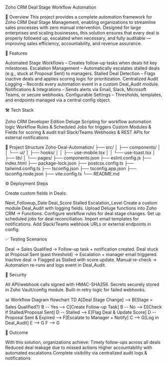 Zoho CRM Deal Stage Workflow Automation

📌 Overview
This project provides a complete automation framework for Zoho CRM Deal Stage Management, enabling organizations to streamline sales processes with zero manual intervention.
Designed for large enterprises and scaling businesses, this solution ensures that every deal is properly followed up, escalated when necessary, and fully auditable — improving sales efficiency, accountability, and revenue assurance.

🚀 Features

Automated Stage Workflows – Creates follow-up tasks when deals hit key milestones.
Escalation Management – Automatically escalates stalled deals (e.g., stuck at Proposal Sent) to managers.
Stalled Deal Detection – Flags inactive deals and applies scoring logic for prioritization.
Centralized Audit Logging – Records every automation event in a custom Deal_Audit module.
Notifications & Integrations – Sends alerts via Email, Slack, Microsoft Teams, or secure webhooks.
Configurable Settings – Thresholds, templates, and endpoints managed via a central config object.

🛠 Tech Stack

Zoho CRM Developer Edition
Deluge Scripting for workflow automation logic
Workflow Rules & Scheduled Jobs for triggers
Custom Modules & Fields for scoring & audit trail
Slack/Teams Webhooks & REST APIs for external notifications

📂 Project Structure
Zoho-Deal-Automation/
├── src/
│   ├── components/
│   │   └── ui/
│   ├── hooks/
│   │   ├── use-mobile.tsx
│   │   └── use-toast.tsx
│   ├── lib/
│   └── pages/
├── components.json
├── eslint.config.js
├── index.html
├── package-lock.json
├── postcss.config.ts
├── tailwind.config.ts
├── tsconfig.json
├── tsconfig.app.json
├── tsconfig.node.json
├── vite.config.ts
└── README.md


⚙️ Deployment Steps

Create custom fields in Deals:

Next_Followup_Date
Deal_Score
Stalled
Escalation_Level
Create a custom module Deal_Audit with logging fields.
Upload Deluge functions into Zoho CRM → Functions.
Configure workflow rules for deal stage changes.
Set up scheduled jobs for deal reconciliation.
Import email templates for notifications.
Add Slack/Teams webhook URLs or external endpoints in config.

✅ Testing Scenarios

Deal → Sales Qualified → Follow-up task + notification created.
Deal stuck at Proposal Sent (past threshold) → Escalation + manager email triggered.
Inactive deal → Flagged as Stalled with score update.
Manual re-check → Automation re-runs and logs event in Deal_Audit.

🔐 Security

All API/webhook calls signed with HMAC-SHA256.
Secrets securely stored in Zoho Vault/config module.
Built-in retry logic for failed webhooks.

📊 Workflow Diagram
flowchart TD
    A[Deal Stage Change] --> B{Stage = Sales Qualified?}
    B -- Yes --> C[Create Follow-up Task]
    B -- No --> D[Check if Stalled/Proposal Sent]
    D -- Stalled --> E[Flag Deal & Update Score]
    D -- Proposal Sent & Expired --> F[Escalate to Manager + Notify]
    C --> G[Log in Deal_Audit]
    E --> G
    F --> G

📜 Outcome

With this solution, organizations achieve:
Timely follow-ups across all deals
Reduced deal leakage due to missed actions
Higher accountability with automated escalations
Complete visibility via centralized audit logs & notifications
